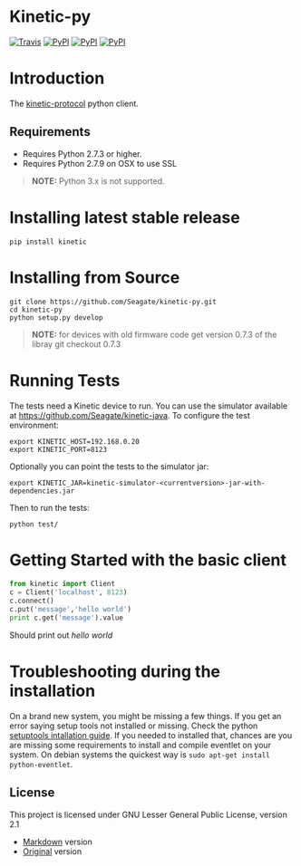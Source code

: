 # **Kinetic-py**
[![Travis](https://img.shields.io/travis/Seagate/kinetic-py.svg)](https://travis-ci.org/Seagate/kinetic-py)
[![PyPI](https://img.shields.io/pypi/v/kinetic.svg)](https://pypi.python.org/pypi/kinetic/)
[![PyPI](https://img.shields.io/pypi/status/kinetic.svg)](https://pypi.python.org/pypi/kinetic/)
[![PyPI](https://img.shields.io/pypi/l/kinetic.svg)](https://github.com/Seagate/kinetic-py/blob/master/LICENSE/LGPL2.1.md)

Introduction
============
The [kinetic-protocol](https://github.com/Seagate/kinetic-protocol) python client.

## Requirements
- Requires Python 2.7.3 or higher. 
- Requires Python 2.7.9 on OSX to use SSL 

> **NOTE:** Python 3.x is not supported. 
 
Installing latest stable release
================================
    pip install kinetic


Installing from Source
======================

    git clone https://github.com/Seagate/kinetic-py.git
    cd kinetic-py
    python setup.py develop

> **NOTE:** for devices with old firmware code get version 0.7.3 of the libray
    git checkout 0.7.3

Running Tests
=============
The tests need a Kinetic device to run. You can use the simulator available at https://github.com/Seagate/kinetic-java.
To configure the test environment:

    export KINETIC_HOST=192.168.0.20
    export KINETIC_PORT=8123

Optionally you can point the tests to the simulator jar:

    export KINETIC_JAR=kinetic-simulator-<currentversion>-jar-with-dependencies.jar

Then to run the tests:

    python test/

Getting Started with the basic client
=====================================

```python
from kinetic import Client
c = Client('localhost', 8123)
c.connect()
c.put('message','hello world')
print c.get('message').value
```
Should print out _hello world_

Troubleshooting during the installation
=======================================
On a brand new system, you might be missing a few things.
If you get an error saying setup tools not installed or missing.
Check the python [setuptools intallation guide](https://pypi.python.org/pypi/setuptools#installation-instructions).
If you needed to installed that, chances are you are missing some requirements to install and compile eventlet on your system.
On debian systems the quickest way is `sudo apt-get install python-eventlet`.


License
-------

This project is licensed under GNU Lesser General Public License, version 2.1
* [Markdown](LICENSE/LGPL2.1.md) version
* [Original](LICENSE/LGPL2.1.txt) version
